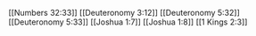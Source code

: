 [[Numbers 32:33]]
[[Deuteronomy 3:12]]
[[Deuteronomy 5:32]]
[[Deuteronomy 5:33]]
[[Joshua 1:7]]
[[Joshua 1:8]]
[[1 Kings 2:3]]
